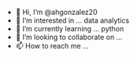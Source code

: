- 👋 Hi, I’m @ahgonzalez20
- 👀 I’m interested in ... data analytics
- 🌱 I’m currently learning ... python
- 💞️ I’m looking to collaborate on ...
- 📫 How to reach me ...

<!---
ahgonzalez20/ahgonzalez20 is a ✨ special ✨ repository because its `README.md` (this file) appears on your GitHub profile.
You can click the Preview link to take a look at your changes.
--->
